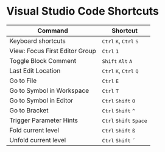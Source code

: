 # Visual Studio Code Shortcuts

|Command|Shortcut
|--|--
|Keyboard shortcuts|<kbd>Ctrl</kbd> <kbd>K</kbd>, <kbd>Ctrl</kbd> <kbd>S</kbd>
|View: Focus First Editor Group|<kbd>Ctrl</kbd> <kbd>1</kbd>
|Toggle Block Comment|<kbd>Shift</kbd> <kbd>Alt</kbd> <kbd>A</kbd>
|Last Edit Location|<kbd>Ctrl</kbd> <kbd>K</kbd>, <kbd>Ctrl</kbd> <kbd>Q</kbd>
|Go to File|<kbd>Ctrl</kbd> <kbd>E</kbd>
|Go to Symbol in Workspace|<kbd>Ctrl</kbd> <kbd>T</kbd>
|Go to Symbol in Editor|<kbd>Ctrl</kbd> <kbd>Shift</kbd> <kbd>O</kbd>
|Go to Bracket|<kbd>Ctrl</kbd> <kbd>Shift</kbd> <kbd>^</kbd>
|Trigger Parameter Hints|<kbd>Ctrl</kbd> <kbd>Shift</kbd> <kbd>Space</kbd>
|Fold current level|<kbd>Ctrl</kbd> <kbd>Shift</kbd> <kbd>ß</kbd>
|Unfold current level|<kbd>Ctrl</kbd> <kbd>Shift</kbd> <kbd>´</kbd>